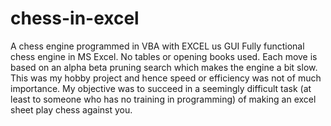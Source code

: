 # chess-in-excel
A chess engine programmed in VBA with EXCEL us GUI
Fully functional chess engine in MS Excel. No tables or opening books used. Each move is based on an alpha beta pruning search which makes the engine a bit slow. 
This was my hobby project and hence speed or efficiency was not of much importance.
My objective was to succeed in a seemingly difficult task (at least to someone who has no training in programming) of making an excel sheet play chess against you.
